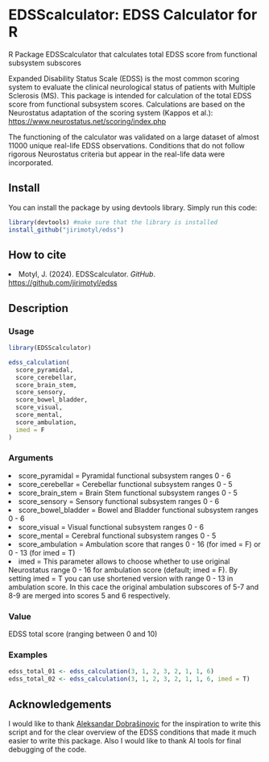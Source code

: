 <h1>EDSScalculator: EDSS Calculator for R</h1>

R Package EDSScalculator that calculates total EDSS score from functional subsystem subscores 

Expanded Disability Status Scale (EDSS) is the most common scoring system to evaluate the clinical neurological status of patients with Multiple Sclerosis (MS). This package is intended for calculation of the total EDSS score from functional subsystem scores. Calculations are based on the Neurostatus adaptation of the scoring system (Kappos et al.): https://www.neurostatus.net/scoring/index.php

The functioning of the calculator was validated on a large dataset of almost 11000 unique real-life EDSS observations. Conditions that do not follow rigorous Neurostatus criteria but appear in the real-life data were incorporated. 

<h2>Install</h2>
You can install the package by using devtools library. Simply run this code:


```R
library(devtools) #make sure that the library is installed
install_github("jirimotyl/edss")
```

<h2>How to cite</h2>
<li>Motyl, J. (2024). EDSScalculator. <i>GitHub</i>. <a href = "https://github.com/jirimotyl/edss/">https://github.com/jirimotyl/edss</a></li>

<h2>Description</h2>
<h3>Usage</h3>

```R
library(EDSScalculator)

edss_calculation(
  score_pyramidal,
  score_cerebellar,
  score_brain_stem,
  score_sensory,
  score_bowel_bladder,
  score_visual,
  score_mental,
  score_ambulation,
  imed = F
)
```

<h3>Arguments</h3>
<li>score_pyramidal = Pyramidal functional subsystem ranges 0 - 6</li>
<li>score_cerebellar = Cerebellar functional subsystem ranges 0 - 5</li>
<li>score_brain_stem = Brain Stem functional subsystem ranges 0 - 5</li>
<li>score_sensory = Sensory functional subsystem ranges 0 - 6</li>
<li>score_bowel_bladder = Bowel and Bladder functional subsystem ranges 0 - 6</li>
<li>score_visual = Visual functional subsystem ranges 0 - 6</li>
<li>score_mental = Cerebral functional subsystem ranges 0 - 5</li>
<li>score_ambulation = Ambulation score that ranges 0 - 16 (for imed = F) or 0 - 13 (for imed = T)</li>
<li>imed = This parameter allows to choose whether to use original Neurostatus range 0 - 16 for ambulation score (default; imed = F). By setting imed = T you can use shortened version with range 0 - 13 in ambulation score. In this cace the original ambulation subscores of 5-7 and 8-9 are merged into scores 5 and 6 respectively.</li>

<h3>Value</h3>
EDSS total score (ranging between 0 and 10)

<h3>Examples</h3>

```R
edss_total_01 <- edss_calculation(3, 1, 2, 3, 2, 1, 1, 6)
edss_total_02 <- edss_calculation(3, 1, 2, 3, 2, 1, 1, 6, imed = T)
```

<h2>Acknowledgements</h2>
I would like to thank <a href = "https://github.com/adobrasinovic">Aleksandar Dobrašinovic</a> for the inspiration to write this script and for the clear overview of the EDSS conditions that made it much easier to write this package. Also I would like to thank AI tools for final debugging of the code.
